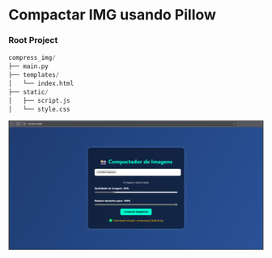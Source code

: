# Compactar IMG usando Pillow

### Root Project
```python
compress_img/
├── main.py
├── templates/
│   └── index.html
├── static/
│   ├── script.js
│   └── style.css
```

<img src="docs/IMG31032025.jpg">